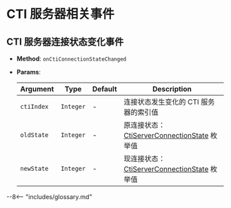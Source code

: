 # CTI 服务器相关事件

## CTI 服务器连接状态变化事件

-   **Method**: `onCtiConnectionStateChanged`

-   **Params**:

    | Argument   | Type      | Default | Description                                     |
    | ---------- | --------- | ------- | ----------------------------------------------- |
    | `ctiIndex` | `Integer` | -       | 连接状态发生变化的 CTI 服务器的索引值           |
    | `oldState` | `Integer` | -       | 原连接状态：[CtiServerConnectionState][] 枚举值 |
    | `newState` | `Integer` | -       | 现连接状态：[CtiServerConnectionState][] 枚举值 |

[ctiserverconnectionstate]: ../types/enums.md#CTI-服务器连接状态 "CTI 服务器连接状态"

--8<-- "includes/glossary.md"
